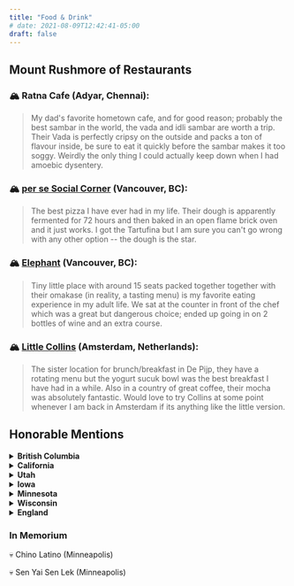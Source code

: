 ```yaml
---
title: "Food & Drink"
# date: 2021-08-09T12:42:41-05:00
draft: false
---
```


## Mount Rushmore of Restaurants

### :mountain_snow: Ratna Cafe (Adyar, Chennai):
> My dad's favorite hometown cafe, and for good reason; probably the best sambar in the world, the vada and idli sambar are worth a trip. Their Vada is perfectly cripsy on the outside and packs a ton of flavour inside, be sure to eat it quickly before the sambar makes it too soggy. Weirdly the only thing I could actually keep down when I had amoebic dysentery.

### :mountain_snow: [per se Social Corner](http://persesocialcorner.com/) (Vancouver, BC):
> The best pizza I have ever had in my life. Their dough is apparently fermented for 72 hours and then baked in an open flame brick oven and it just works. I got the Tartufina but I am sure you can't go wrong with any other option -- the dough is the star. 

### :mountain_snow: [Elephant](https://www.elephantinvancouver.com/) (Vancouver, BC):
> Tiny little place with around 15 seats packed together together with their omakase (in reality, a tasting menu) is my favorite eating experience in my adult life. We sat at the counter in front of the chef which was a great but dangerous choice; ended up going in on 2 bottles of wine and an extra course.

### :mountain_snow: [Little Collins](https://www.littlecollins.nl/) (Amsterdam, Netherlands):
> The sister location for brunch/breakfast in De Pijp, they have a rotating menu but the yogurt sucuk bowl was the best breakfast I have had in a while. Also in a country of great coffee, their mocha was absolutely fantastic. Would love to try Collins at some point whenever I am back in Amsterdam if its anything like the little version. 


## Honorable Mentions

<details>
<summary> <strong> British Columbia </strong> </summary>

- Maenam (Vancouver)
- Little Bird Dim Sum (Vancouver)
- Yuwa Japanese Cuisine (Vancouver)
- Casareccio (Vancouver)
- Tameki Sushi (Vancouver)
- Mon Pitou Bistro & Bakery (Vancouver)
- acquafarina (Vancouver)
- per se Social Corner (Vancouver)
- Autostrada Osteria Downtown (Vancouver)
- Lupo (Vancouver)
- Kissa Tanto (Vancouver)
- Pizzeria Farina (Vancouver)
- Khaghan (Vancouver)
- Fable Diner (Vancouver)
- Earnest Ice Cream (Vancouver)
- Sing Sing (Vancouver)
- Brassneck Brewery (Vancouver)
- Beta5 Chocolates (Vancouver)
- Elephant (Vancouver)
- Tandoori Flame (Surrey)
- Green Lettuce (Surrey)
- Fox & Oak (Squamish)
- Green Olive Market and Cafe (Squamish)
- Raudz Regional Table (Kelowna)
</details>

<details>
<summary> <strong> California </strong> </summary>

- Besharam (San Francisco)
- DamnFine (San Francisco)
- La Taqueria (San Francisco)
- Mensho Tokyo SF (San Francisco)
- Plow (San Francisco)
- ROOH SF (San Francisco)
- Taqueria El Farolito (San Francisco)
- La Note (Berkeley)
- Spoon Korean Bistro (Berkeley)
- Pasta Moon (Half Moon Bay)
- Ettan (Palo Alto)
</details>

<details>
<summary> <strong> Utah </strong> </summary>

- Ivy & Varley (Salt Lake City)
- Lake Effect (Salt Lake City)
- Banbury Cross Donuts (Salt Lake City)
</details>

<details>
<summary> <strong> Iowa </strong> </summary>

- Pullman Bar and Grill (Iowa City)
- Big Grove Brewery & Taproom (Iowa City)
</details>

<details>
<summary> <strong> Minnesota </strong> </summary> 

- Hola Arepa (Minneapolis)
- Hen House Eatery (Minneapolis)
</details>

<details>
<summary> <strong> Wisconsin </strong> </summary>

- A Pig in a Fur Coat (Madison)
- Bradbury's Coffee (Madison)
- Marigold Kitchen (Madison)
- Cento (Madison)
- Cafe Hollander (Hilldale)
</details>

<details>
<summary> <strong> England </strong> </summary>

- Bibimbap House (Cambridge)
- Trockel, Ulmann & Freunde (Cambridge)
- Benet's Cafe (Cambridge)
- Padella (London)
- Round House (London)
- Veeraswamy (London)
- Gymkhana (London)
- Homeslice Neal's Yard (London)
- Udderlicious (London)
- Pizza Union (London)
</details>


### In Memorium

:skull: Chino Latino (Minneapolis)

:skull: Sen Yai Sen Lek (Minneapolis)